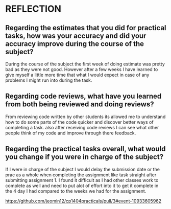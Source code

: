 # REFLECTION

## Regarding the estimates that you did for practical tasks, how was your accuracy and did your accuracy improve during the course of the subject?
During the course of the subject the first week of doing estimate was pretty bad as they were not good. However after a few weeks I have learned to give myself a little more time that what I would expect in case of any problems I might run into during the task.

## Regarding code reviews, what have you learned from both being reviewed and doing reviews?
From reviewing code written by other students its allowed me to understand how to do some parts of the code quicker and discover better ways of completing a task. also after receiving code reviews I can see what other people think of my code and improve through there feedback.

## Regarding the practical tasks overall, what would you change if you were in charge of the subject?
If I were in charge of the subject I would delay the submission date or the prac as a whole when completing the assignment like task straight after submitting assignment 1. I found it difficult as I had other classes work to complete as well and need to put alot of effort into it to get it complete in the 4 day I had compared to the weeks we had for the assignment.

https://github.com/jeomin12/cp1404practicals/pull/3#event-10933605962
